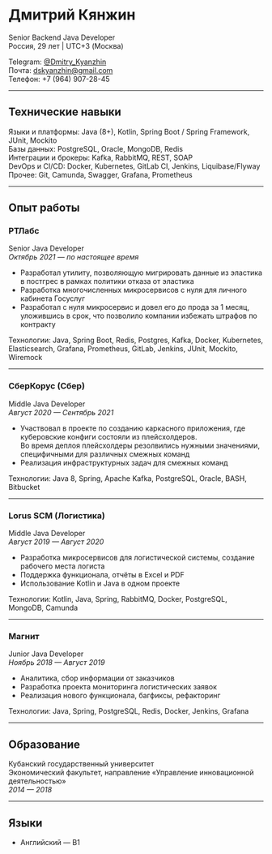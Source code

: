 # Дмитрий Кянжин
Senior Backend Java Developer  
Россия, 29 лет | UTC+3 (Москва)

Telegram: [@Dmitry_Kyanzhin](https://t.me/Dmitry_Kyanzhin)\
Почта: dskyanzhin@gmail.com\
Телефон: +7 (964) 907-28-45

---

## Технические навыки

Языки и платформы: Java (8+), Kotlin, Spring Boot / Spring Framework, JUnit, Mockito  
Базы данных: PostgreSQL, Oracle, MongoDB, Redis  
Интеграции и брокеры: Kafka, RabbitMQ, REST, SOAP  
DevOps и CI/CD: Docker, Kubernetes, GitLab CI, Jenkins, Liquibase/Flyway  
Прочее: Git, Camunda, Swagger, Grafana, Prometheus

---

## Опыт работы

### РТЛабс
Senior Java Developer  
_Октябрь 2021 — по настоящее время_

- Разработал утилиту, позволяющую мигрировать данные из эластика в постгрес в рамках политики отказа от эластика
- Разработка многочисленных микросервисов с нуля для личного кабинета Госуслуг
- Разработал с нуля микросервис и довел его до прода за 1 месяц, уложившись в срок, что позволило компании избежать штрафов по контракту

Технологии: Java, Spring Boot, Redis, Postgres, Kafka, Docker, Kubernetes, Elasticsearch, Grafana, Prometheus, GitLab, Jenkins, JUnit, Mockito, Wiremock

---

### СберКорус (Сбер)
Middle Java Developer  
_Август 2020 — Сентябрь 2021_

- Участвовал в проекте по созданию каркасного приложения, где куберовские конфиги состояли из плейсхолдеров.\
Во время деплоя плейсхолдеры резолвились нужными значениями, специфичными для различных смежных команд
- Реализация инфраструктурных задач для смежных команд

Технологии: Java 8, Spring, Apache Kafka, PostgreSQL, Oracle, BASH, Bitbucket

---

### Lorus SCM (Логистика)
Middle Java Developer  
_Август 2019 — Август 2020_

- Разработка микросервисов для логистической системы, создание рабочего места логиста
- Поддержка функционала, отчёты в Excel и PDF
- Использование Kotlin и Java в одном проекте

Технологии: Kotlin, Java, Spring, RabbitMQ, Docker, PostgreSQL, MongoDB, Camunda

---

### Магнит
Junior Java Developer  
_Ноябрь 2018 — Август 2019_

- Аналитика, сбор информации от заказчиков
- Разработка проекта мониторинга логистических заявок
- Реализация нового функционала, багфиксы, рефакторинг

Технологии: Java, Spring, PostgreSQL, Redis, Docker, Jenkins, Grafana

---

## Образование

Кубанский государственный университет  
Экономический факультет, направление «Управление инновационной деятельностью»  
_2014 — 2018_

---

## Языки

- Английский — B1
